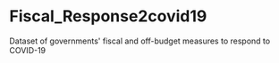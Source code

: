 # Fiscal_Response2covid19
Dataset of governments' fiscal and off-budget measures to respond to COVID-19
